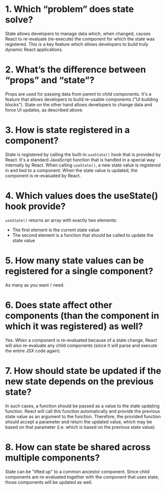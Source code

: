 # 1. Which “problem” does state solve?

State allows developers to manage data which, when changed, causes React to re-evaluate (re-execute) the component for which the state was registered. This is a key feature which allows developers to build truly dynamic React applications.

# 2. What’s the difference between “props” and “state”?

Props are used for passing data from parent to child components. It's a feature that allows developers to build re-usable components ("UI building blocks"). State on the other hand allows developers to change data and force UI updates, as described above.

# 3. How is state registered in a component?

State is registered by calling the built-in `useState()` hook that is provided by React. It's a standard JavaScript function that is handled in a special way internally by React. When calling `useState()`, a new state value is registered in and tied to a component. When the state value is updated, the component is re-evaluated by React.

# 4. Which values does the useState() hook provide?

`useState()` returns an array with exactly two elements:

- The first element is the current state value
- The second element is a function that should be called to update the state value

# 5. How many state values can be registered for a single component?

As many as you want / need.

# 6. Does state affect other components (than the component in which it was registered) as well?

Yes. When a component is re-evaluated because of a state change, React will also re-evaluate any child components (since it will parse and execute the entire JSX code again).

# 7. How should state be updated if the new state depends on the previous state?

In such cases, a function should be passed as a value to the state updating function. React will call this function automatically and provide the previous state value as an argument to the function. Therefore, the provided function should accept a parameter and return the updated value, which may be based on that parameter (i.e. which is based on the previous state value).

# 8. How can state be shared across multiple components?

State can be "lifted up" to a common ancestor component. Since child components are re-evaluated together with the component that uses state, those components will be updated as well.
